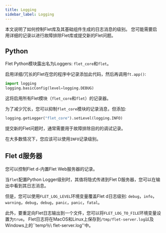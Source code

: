 ```yaml
---
title: Logging
sidebar_label: Logging
---
```


本文说明了如何控制Flet库及其基础组件生成的日志消息的级别。 您可能需要启用详细的记录以进行故障排除Flet库或提交新的Flet问题。

##  Python

Flet Python模块露出名为Loggers: `flet_core`和`flet`。

启用详细/冗长的Flet在您的程序中记录添加此代码，然后再调用`ft.app()`: 

```python
import logging
logging.basicConfig(level=logging.DEBUG)
```

这将启用所有Flet模块（`flet_core`和`flet`）的记录器。

为了减少冗长，您可以抑制`flet_core`模块的记录消息，但添加: 

```python
logging.getLogger("flet_core").setLevel(logging.INFO)
```

提交新的Flet问题时，通常需要用于故障排除目的的调试记录。

在大多数情况下，您应该可以使用`INFO`记录级别。

##  Flet d服务器

您可以控制Flet d-内置Flet Web服务器的记录。

当`flet`配置Python Logger级别时，其值将隐式传递到Flet D服务器，您可以在输出中看到其日志消息。

但是，您可以使用`FLET_LOG_LEVEL`环境变量覆盖Flet d日志级别: `debug`，`info`，`warning`，`debug`，`debug`，`panic`，`panic`，`fatal`。

此外，要重定向Flet日志输出到一个文件，您可以将`FLET_LOG_TO_FILE`环境变量设置为`true`。 Flet日志将在MacOS和Linux上保存到`/tmp/flet-server.log`以及Windows上的``temp％\ flet-server.log''中。